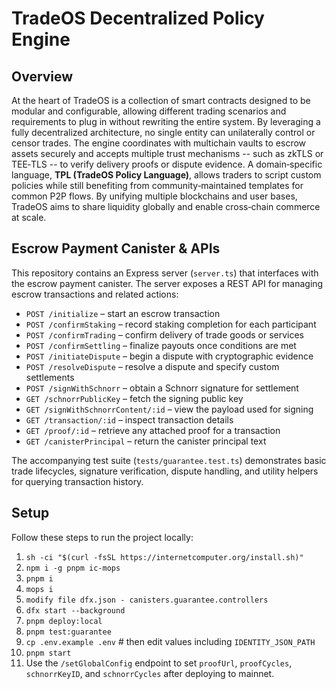 # TradeOS Decentralized Policy Engine

## Overview

At the heart of TradeOS is a collection of smart contracts designed to be 
modular and configurable, allowing different trading scenarios and 
requirements to plug in without rewriting the entire system. By
leveraging a fully decentralized architecture, no single entity can
unilaterally control or censor trades. The engine coordinates with
multichain vaults to escrow assets securely and accepts multiple trust
mechanisms -- such as zkTLS or TEE‑TLS -- to verify delivery proofs or 
dispute evidence. A domain‑specific language, **TPL (TradeOS Policy Language)**,
allows traders to script custom policies while still benefiting from
community‑maintained templates for common P2P flows. By unifying multiple
blockchains and user bases, TradeOS aims to share liquidity globally and
enable cross‑chain commerce at scale.

## Escrow Payment Canister & APIs

This repository contains an Express server (`server.ts`) that interfaces
with the escrow payment canister. The server exposes a REST API for managing
escrow transactions and related actions:

- `POST /initialize` – start an escrow transaction
- `POST /confirmStaking` – record staking completion for each participant
- `POST /confirmTrading` – confirm delivery of trade goods or services
- `POST /confirmSettling` – finalize payouts once conditions are met
- `POST /initiateDispute` – begin a dispute with cryptographic evidence
- `POST /resolveDispute` – resolve a dispute and specify custom
  settlements
- `POST /signWithSchnorr` – obtain a Schnorr signature for settlement
- `GET /schnorrPublicKey` – fetch the signing public key
- `GET /signWithSchnorrContent/:id` – view the payload used for signing
- `GET /transaction/:id` – inspect transaction details
- `GET /proof/:id` – retrieve any attached proof for a transaction
- `GET /canisterPrincipal` – return the canister principal text

The accompanying test suite (`tests/guarantee.test.ts`) demonstrates
basic trade lifecycles, signature verification, dispute handling, and
utility helpers for querying transaction history.

## Setup

Follow these steps to run the project locally:

1. `sh -ci "$(curl -fsSL https://internetcomputer.org/install.sh)"`
2. `npm i -g pnpm ic-mops`
3. `pnpm i`
4. `mops i`
5. `modify file dfx.json - canisters.guarantee.controllers`
6. `dfx start --background`
7. `pnpm deploy:local`
8. `pnpm test:guarantee`
9. `cp .env.example .env` # then edit values including `IDENTITY_JSON_PATH`
10. `pnpm start`
11. Use the `/setGlobalConfig` endpoint to set `proofUrl`, `proofCycles`,
    `schnorrKeyID`, and `schnorrCycles` after deploying to mainnet.

